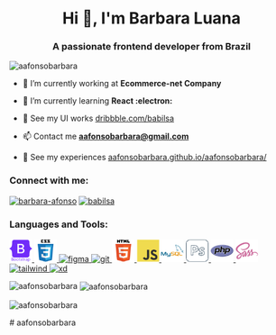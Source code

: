 <h1 align="center">Hi 👋, I'm Barbara Luana</h1>
<h3 align="center">A passionate frontend developer from Brazil</h3>

<p align="left"> <img src="https://komarev.com/ghpvc/?username=aafonsobarbara&label=Profile%20views&color=0e75b6&style=flat" alt="aafonsobarbara" /> </p>

- 🔭 I’m currently working at **Ecommerce-net Company**

- 🌱 I’m currently learning **React :electron:**

- 📌 See my UI works [dribbble.com/babilsa](dribbble.com/babilsa)

- 📫 Contact me **aafonsobarbara@gmail.com**

- 📄 See my experiences [aafonsobarbara.github.io/aafonsobarbara/](aafonsobarbara.github.io/aafonsobarbara/)

<h3 align="left">Connect with me:</h3>
<p align="left">
<a href="https://linkedin.com/in/barbara-afonso" target="blank"><img align="center" src="https://cdn.jsdelivr.net/npm/simple-icons@3.0.1/icons/linkedin.svg" alt="barbara-afonso" height="30" width="40" /></a>
<a href="https://dribbble.com/babilsa" target="blank"><img align="center" src="https://cdn.jsdelivr.net/npm/simple-icons@3.0.1/icons/dribbble.svg" alt="babilsa" height="30" width="40" /></a>
</p>

<h3 align="left">Languages and Tools:</h3>
<p align="left"> <a href="https://getbootstrap.com" target="_blank"> <img src="https://raw.githubusercontent.com/devicons/devicon/master/icons/bootstrap/bootstrap-plain-wordmark.svg" alt="bootstrap" width="40" height="40"/> </a> <a href="https://www.w3schools.com/css/" target="_blank"> <img src="https://raw.githubusercontent.com/devicons/devicon/master/icons/css3/css3-original-wordmark.svg" alt="css3" width="40" height="40"/> </a> <a href="https://www.figma.com/" target="_blank"> <img src="https://www.vectorlogo.zone/logos/figma/figma-icon.svg" alt="figma" width="40" height="40"/> </a> <a href="https://git-scm.com/" target="_blank"> <img src="https://www.vectorlogo.zone/logos/git-scm/git-scm-icon.svg" alt="git" width="40" height="40"/> </a> <a href="https://www.w3.org/html/" target="_blank"> <img src="https://raw.githubusercontent.com/devicons/devicon/master/icons/html5/html5-original-wordmark.svg" alt="html5" width="40" height="40"/> </a> <a href="https://developer.mozilla.org/en-US/docs/Web/JavaScript" target="_blank"> <img src="https://raw.githubusercontent.com/devicons/devicon/master/icons/javascript/javascript-original.svg" alt="javascript" width="40" height="40"/> </a> <a href="https://www.mysql.com/" target="_blank"> <img src="https://raw.githubusercontent.com/devicons/devicon/master/icons/mysql/mysql-original-wordmark.svg" alt="mysql" width="40" height="40"/> </a> <a href="https://www.photoshop.com/en" target="_blank"> <img src="https://raw.githubusercontent.com/devicons/devicon/master/icons/photoshop/photoshop-line.svg" alt="photoshop" width="40" height="40"/> </a> <a href="https://www.php.net" target="_blank"> <img src="https://raw.githubusercontent.com/devicons/devicon/master/icons/php/php-original.svg" alt="php" width="40" height="40"/> </a> <a href="https://sass-lang.com" target="_blank"> <img src="https://raw.githubusercontent.com/devicons/devicon/master/icons/sass/sass-original.svg" alt="sass" width="40" height="40"/> </a> <a href="https://tailwindcss.com/" target="_blank"> <img src="https://www.vectorlogo.zone/logos/tailwindcss/tailwindcss-icon.svg" alt="tailwind" width="40" height="40"/> </a> <a href="https://www.adobe.com/products/xd.html" target="_blank"> <img src="https://cdn.worldvectorlogo.com/logos/adobe-xd.svg" alt="xd" width="40" height="40"/> </a> </p>

<p><img align="left" src="https://github-readme-stats.vercel.app/api/top-langs?username=aafonsobarbara&show_icons=true&locale=en&layout=compact" alt="aafonsobarbara" /></p>

<p>&nbsp;<img align="center" src="https://github-readme-stats.vercel.app/api?username=aafonsobarbara&show_icons=true&locale=en" alt="aafonsobarbara" /></p>

<p><img align="center" src="https://github-readme-streak-stats.herokuapp.com/?user=aafonsobarbara&" alt="aafonsobarbara" /></p>
# aafonsobarbara
